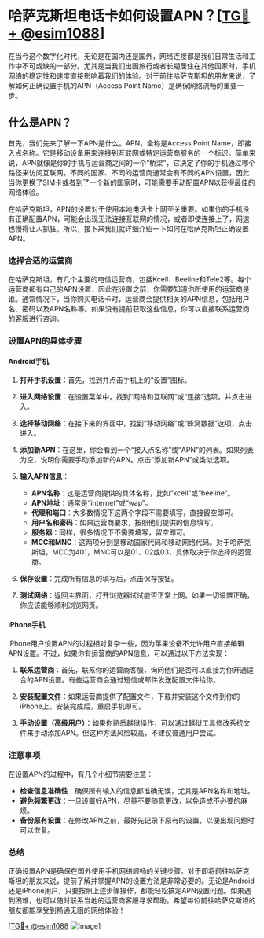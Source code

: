 # 哈萨克斯坦电话卡如何设置APN？[[TG💪+ @esim1088](https://t.me/s/esim1088)]

在当今这个数字化时代，无论是在国内还是国外，网络连接都是我们日常生活和工作中不可或缺的一部分。尤其是当我们出国旅行或者长期居住在其他国家时，手机网络的稳定性和速度直接影响着我们的体验。对于前往哈萨克斯坦的朋友来说，了解如何正确设置手机的APN（Access Point Name）是确保网络流畅的重要一步。

## 什么是APN？

首先，我们先来了解一下APN是什么。APN，全称是Access Point Name，即接入点名称。它是移动设备用来连接到互联网或特定运营商服务的一个标识。简单来说，APN就像是你的手机与运营商之间的一个“桥梁”，它决定了你的手机通过哪个路径来访问互联网。不同的国家、不同的运营商通常会有不同的APN设置，因此当你更换了SIM卡或者到了一个新的国家时，可能需要手动配置APN以获得最佳的网络体验。

在哈萨克斯坦，APN的设置对于使用本地电话卡上网至关重要。如果你的手机没有正确配置APN，可能会出现无法连接互联网的情况，或者即使连接上了，网速也慢得让人抓狂。所以，接下来我们就详细介绍一下如何在哈萨克斯坦正确设置APN。

### 选择合适的运营商

在哈萨克斯坦，有几个主要的电信运营商，包括Kcell、Beeline和Tele2等。每个运营商都有自己的APN设置，因此在设置之前，你需要知道你所使用的运营商是谁。通常情况下，当你购买电话卡时，运营商会提供相关的APN信息，包括用户名、密码以及APN名称等。如果没有提前获取这些信息，你可以直接联系运营商的客服进行咨询。

### 设置APN的具体步骤

#### Android手机

1. **打开手机设置**：首先，找到并点击手机上的“设置”图标。
   
2. **进入网络设置**：在设置菜单中，找到“网络和互联网”或“连接”选项，并点击进入。

3. **选择移动网络**：在接下来的界面中，找到“移动网络”或“蜂窝数据”选项，点击进入。

4. **添加新APN**：在这里，你会看到一个“接入点名称”或“APN”的列表。如果列表为空，说明你需要手动添加新的APN。点击“添加新APN”或类似选项。

5. **输入APN信息**：
   - **APN名称**：这是运营商提供的具体名称，比如“kcell”或“beeline”。
   - **APN地址**：通常是“internet”或“wap”。
   - **代理和端口**：大多数情况下这两个字段不需要填写，直接留空即可。
   - **用户名和密码**：如果运营商要求，按照他们提供的信息填写。
   - **服务器**：同样，很多情况下不需要填写，留空即可。
   - **MCC和MNC**：这两项分别是移动国家代码和移动网络代码。对于哈萨克斯坦，MCC为401，MNC可以是01、02或03，具体取决于你选择的运营商。

6. **保存设置**：完成所有信息的填写后，点击保存按钮。

7. **测试网络**：返回主界面，打开浏览器试试能否正常上网。如果一切设置正确，你应该能够顺利浏览网页。

#### iPhone手机

iPhone用户设置APN的过程相对复杂一些，因为苹果设备不允许用户直接编辑APN设置。不过，如果你有运营商的APN信息，可以通过以下方法实现：

1. **联系运营商**：首先，联系你的运营商客服，询问他们是否可以直接为你开通适合的APN设置。有些运营商会通过短信或邮件发送配置文件给你。

2. **安装配置文件**：如果运营商提供了配置文件，下载并安装这个文件到你的iPhone上。安装完成后，重启手机即可。

3. **手动设置（高级用户）**：如果你熟悉越狱操作，可以通过越狱工具修改系统文件来手动添加APN。但这种方法风险较高，不建议普通用户尝试。

### 注意事项

在设置APN的过程中，有几个小细节需要注意：

- **检查信息准确性**：确保所有输入的信息都准确无误，尤其是APN名称和地址。
- **避免频繁更改**：一旦设置好APN，尽量不要随意更改，以免造成不必要的麻烦。
- **备份原有设置**：在修改APN之前，最好先记录下原有的设置，以便出现问题时可以恢复。

### 总结

正确设置APN是确保在国外使用手机网络顺畅的关键步骤。对于即将前往哈萨克斯坦的朋友来说，提前了解并掌握APN的设置方法是非常必要的。无论是Android还是iPhone用户，只要按照上述步骤操作，都能轻松搞定APN设置问题。如果遇到困难，也可以随时联系当地的运营商客服寻求帮助。希望每位前往哈萨克斯坦的朋友都能享受到畅通无阻的网络体验！

[[TG💪+ @esim1088](https://t.me/s/esim1088) ![Image](https://i.postimg.cc/4NQfJmqS/Snipaste-2025-05-13-00-14-12.png)]